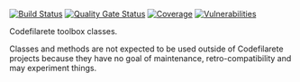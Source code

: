 [![Build Status](https://ci.codefilarete.org/jenkins/buildStatus/icon?job=Tools+pipeline)](https://ci.codefilarete.org/jenkins/job/Tools%20pipeline/)
[![Quality Gate Status](https://ci.codefilarete.org/sonar/api/project_badges/measure?project=Tools&metric=alert_status)](https://ci.codefilarete.org/sonar/dashboard?id=Tools)
[![Coverage](https://ci.codefilarete.org/sonar/api/project_badges/measure?project=Tools&metric=coverage)](https://ci.codefilarete.org/sonar/dashboard?id=Tools)
[![Vulnerabilities](https://ci.codefilarete.org/sonar/api/project_badges/measure?project=Tools&metric=vulnerabilities)](https://ci.codefilarete.org/sonar/dashboard?id=Tools)

Codefilarete toolbox classes.

Classes and methods are not expected to be used outside of Codefilarete projects because they have no goal of maintenance, retro-compatibility and may experiment things.
